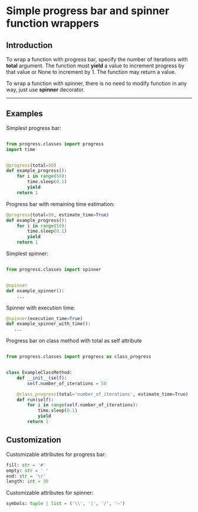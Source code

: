 # Simple progress bar and spinner function wrappers

## Introduction
To wrap a function with progress bar, specify the number of iterations with **total** argument. The function must
**yield** a value to increment progress by that value or None to increment by 1. The function may return a value.

To wrap a function with spinner, there is no need to modify function in any way, just use **spinner** decorator. 

--- 

## Examples
Simplest progress bar:

```python

from progress.classes import progress
import time


@progress(total=50)
def example_progress():
    for i in range(50):
        time.sleep(0.1)
        yield
    return 1
```

Progress bar with remaining time estimation:
```python
@progress(total=50, estimate_time=True)
def example_progress():
    for i in range(50):
        time.sleep(0.1)
        yield
    return 1
```

Simplest spinner:

```python

from progress.classes import spinner


@spinner
def example_spinner():
    ...
```

Spinner with execution time:
```python
@spinner(execution_time=True)
def example_spinner_with_time():
   ...
```


Progress bar on class method with total as self attribute

```python

from progress.classes import progress as class_progress


class ExampleClassMethod:
    def __init__(self):
        self.number_of_iterations = 50

    @class_progress(total='number_of_iterations', estimate_time=True)
    def run(self):
        for i in range(self.number_of_iterations):
            time.sleep(0.1)
            yield
        return 1
```

## Customization
Customizable attributes for progress bar:
```python
fill: str = '#'
empty: str = ' '
end: str = '\r'
length: int = 30
```

Customizable attributes for spinner:
```python
symbols: tuple | list = ('\\', '|', '/', '—')
```
